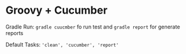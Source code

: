 # Groovy + Cucumber

Gradle Run: `gradle cuucmber` fo run test and `gradle report` for generate reports

Default Tasks: `'clean', 'cucumber', 'report'`